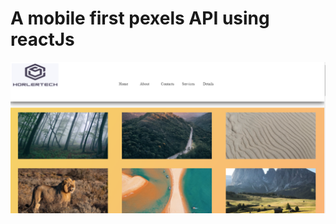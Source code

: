 # A mobile first pexels API using reactJs

<img src="https://github.com/horler408/react_pexels_api/blob/main/src/images/top_preview.png" />

<img src="" />

<img src="" />
